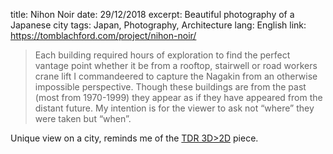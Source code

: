 title: Nihon Noir
date: 29/12/2018
excerpt: Beautiful photography of a Japanese city
tags: Japan, Photography, Architecture
lang: English
link: https://tomblachford.com/project/nihon-noir/

> Each building required hours of exploration to find the perfect vantage point whether it be from a rooftop, stairwell or road workers crane lift I commandeered to capture the Nagakin from an otherwise impossible perspective. Though these buildings are from the past (most from 1970-1999) they appear as if they have appeared from the distant future. My intention is for the viewer to ask not “where” they were taken but “when”.

Unique view on a city, reminds me of the [TDR 3D>2D](https://www.amazon.co.uk/3d-Designers-Republics-Adventures-Architecture/dp/3823854925) piece.